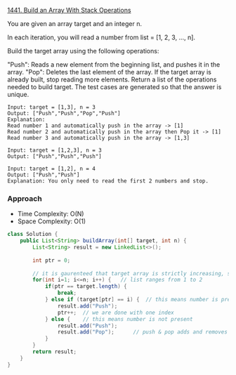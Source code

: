 [1441. Build an Array With Stack Operations](https://leetcode.com/problems/build-an-array-with-stack-operations/)

You are given an array target and an integer n.

In each iteration, you will read a number from list = [1, 2, 3, ..., n].

Build the target array using the following operations:

"Push": Reads a new element from the beginning list, and pushes it in the array.
"Pop": Deletes the last element of the array.
If the target array is already built, stop reading more elements.
Return a list of the operations needed to build target. The test cases are generated so that the answer is unique.

```text
Input: target = [1,3], n = 3
Output: ["Push","Push","Pop","Push"]
Explanation: 
Read number 1 and automatically push in the array -> [1]
Read number 2 and automatically push in the array then Pop it -> [1]
Read number 3 and automatically push in the array -> [1,3]
```

```text
Input: target = [1,2,3], n = 3
Output: ["Push","Push","Push"]
```

```text
Input: target = [1,2], n = 4
Output: ["Push","Push"]
Explanation: You only need to read the first 2 numbers and stop.
```

### Approach 

- Time Complexity: O(N)
- Space Complexity: O(1)

```java
class Solution {
    public List<String> buildArray(int[] target, int n) {
        List<String> result = new LinkedList<>();
        
        int ptr = 0;
        
        // it is gaurenteed that target array is strictly increasing, so
        for(int i=1; i<=n; i++) {   // list ranges from 1 to 2
            if(ptr == target.length) {
                break;
            } else if (target[ptr] == i) {  // this means number is present
                result.add("Push");
                ptr++;  // we are done with one index
            } else {    // this means number is not present
                result.add("Push");
                result.add("Pop");      // push & pop adds and removes element
            }
        }
        return result;
    }
}
```